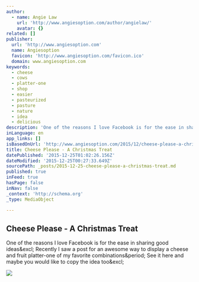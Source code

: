 ```yaml
---
author:
  - name: Angie Law
    url: 'http://www.angiesoption.com/author/angielaw/'
    avatar: {}
related: []
publisher:
  url: 'http://www.angiesoption.com'
  name: Angiesoption
  favicon: 'http://www.angiesoption.com/favicon.ico'
  domain: www.angiesoption.com
keywords:
  - cheese
  - cows
  - platter-one
  - shop
  - easier
  - pasteurized
  - pasture
  - nature
  - idea
  - delicious
description: 'One of the reasons I love Facebook is for the ease in sharing good ideas! Recently I saw a post for an awesome way to display a cheese and fruit platter-one of my favorite combinations. See it here and maybe you would like to copy the idea too!'
inLanguage: en
app_links: []
isBasedOnUrl: 'http://www.angiesoption.com/2015/12/cheese-please-a-christmas-treat/'
title: Cheese Please - A Christmas Treat
datePublished: '2015-12-25T01:02:26.156Z'
dateModified: '2015-12-25T00:27:33.649Z'
sourcePath: _posts/2015-12-25-cheese-please-a-christmas-treat.md
published: true
inFeed: true
hasPage: false
inNav: false
_context: 'http://schema.org'
_type: MediaObject

---
```

<article style=""><h1>Cheese Please - A Christmas Treat</h1><p>One of the reasons I love Facebook is for the ease in sharing good ideas&amp;excl; Recently I saw a post for an awesome way to display a cheese and fruit platter-one of my favorite combinations&amp;period; See it here and maybe you would like to copy the idea too&amp;excl;</p><img src="http://www.angiesoption.com/wp-content/uploads/2015/12/ChristmascheeseandfruitTree-218x300.jpg" /></article>